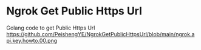 # Ngrok Get Public Https Url
Golang code to get Public Https Url
https://github.com/PeishengYE/NgrokGetPublicHttpsUrl/blob/main/ngrok.api.key.howto.00.png
